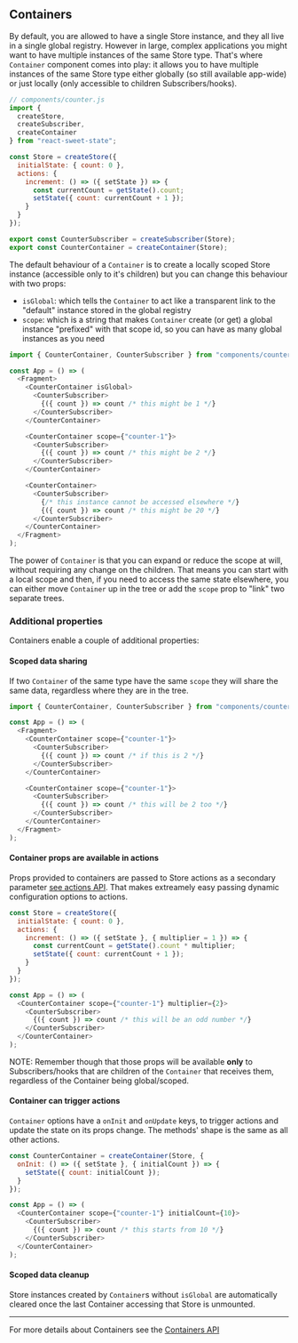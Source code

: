 ## Containers

By default, you are allowed to have a single Store instance, and they all live in a single global registry. However in large, complex applications you might want to have multiple instances of the same Store type. That's where `Container` component comes into play: it allows you to have multiple instances of the same Store type either globally (so still available app-wide) or just locally (only accessible to children Subscribers/hooks).

```js
// components/counter.js
import {
  createStore,
  createSubscriber,
  createContainer
} from "react-sweet-state";

const Store = createStore({
  initialState: { count: 0 },
  actions: {
    increment: () => ({ setState }) => {
      const currentCount = getState().count;
      setState({ count: currentCount + 1 });
    }
  }
});

export const CounterSubscriber = createSubscriber(Store);
export const CounterContainer = createContainer(Store);
```

The default behaviour of a `Container` is to create a locally scoped Store instance (accessible only to it's children) but you can change this behaviour with two props:

- `isGlobal`: which tells the `Container` to act like a transparent link to the "default" instance stored in the global registry
- `scope`: which is a string that makes `Container` create (or get) a global instance "prefixed" with that scope id, so you can have as many global instances as you need

```js
import { CounterContainer, CounterSubscriber } from "components/counter";

const App = () => (
  <Fragment>
    <CounterContainer isGlobal>
      <CounterSubscriber>
        {({ count }) => count /* this might be 1 */}
      </CounterSubscriber>
    </CounterContainer>

    <CounterContainer scope={"counter-1"}>
      <CounterSubscriber>
        {({ count }) => count /* this might be 2 */}
      </CounterSubscriber>
    </CounterContainer>

    <CounterContainer>
      <CounterSubscriber>
        {/* this instance cannot be accessed elsewhere */}
        {({ count }) => count /* this might be 20 */}
      </CounterSubscriber>
    </CounterContainer>
  </Fragment>
);
```

The power of `Container` is that you can expand or reduce the scope at will, without requiring any change on the children. That means you can start with a local scope and then, if you need to access the same state elsewhere, you can either move `Container` up in the tree or add the `scope` prop to "link" two separate trees.

### Additional properties

Containers enable a couple of additional properties:

#### Scoped data sharing

If two `Container` of the same type have the same `scope` they will share the same data, regardless where they are in the tree.

```js
import { CounterContainer, CounterSubscriber } from "components/counter";

const App = () => (
  <Fragment>
    <CounterContainer scope={"counter-1"}>
      <CounterSubscriber>
        {({ count }) => count /* if this is 2 */}
      </CounterSubscriber>
    </CounterContainer>

    <CounterContainer scope={"counter-1"}>
      <CounterSubscriber>
        {({ count }) => count /* this will be 2 too */}
      </CounterSubscriber>
    </CounterContainer>
  </Fragment>
);
```

#### Container props are available in actions

Props provided to containers are passed to Store actions as a secondary parameter [see actions API](en/api/actions.md).
That makes extreamely easy passing dynamic configuration options to actions.

```js
const Store = createStore({
  initialState: { count: 0 },
  actions: {
    increment: () => ({ setState }, { multiplier = 1 }) => {
      const currentCount = getState().count * multiplier;
      setState({ count: currentCount + 1 });
    }
  }
});

const App = () => (
  <CounterContainer scope={"counter-1"} multiplier={2}>
    <CounterSubscriber>
      {({ count }) => count /* this will be an odd number */}
    </CounterSubscriber>
  </CounterContainer>
);
```

NOTE: Remember though that those props will be available **only** to Subscribers/hooks that are children of the `Container` that receives them, regardless of the Container being global/scoped.

#### Container can trigger actions

`Container` options have a `onInit` and `onUpdate` keys, to trigger actions and update the state on its props change. The methods' shape is the same as all other actions.

```js
const CounterContainer = createContainer(Store, {
  onInit: () => ({ setState }, { initialCount }) => {
    setState({ count: initialCount });
  }
});

const App = () => (
  <CounterContainer scope={"counter-1"} initialCount={10}>
    <CounterSubscriber>
      {({ count }) => count /* this starts from 10 */}
    </CounterSubscriber>
  </CounterContainer>
);
```

#### Scoped data cleanup

Store instances created by `Container`s without `isGlobal` are automatically cleared once the last Container accessing that Store is unmounted.

---

For more details about Containers see the [Containers API](en/api/container.md)
